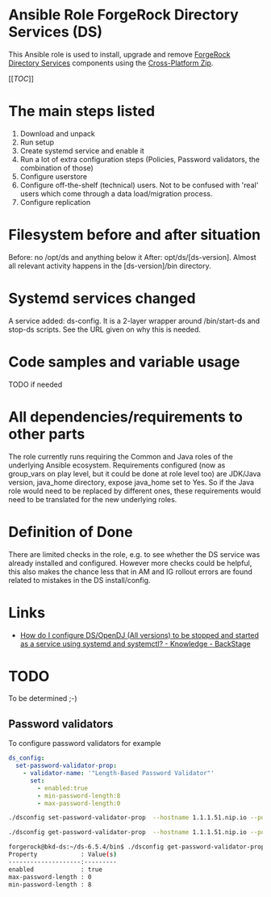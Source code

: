 # Ansible Role ForgeRock Directory Services (DS)

This Ansible role is used to install, upgrade and remove [ForgeRock Directory Services](https://backstage.forgerock.com/docs/ds/6.5/install-guide/) components using the [Cross-Platform Zip](https://backstage.forgerock.com/docs/ds/6.5/install-guide/#install-files-zip).

[[_TOC_]]

# The main steps listed

1. Download and unpack
2. Run setup 
3. Create systemd service and enable it
4. Run a lot of extra configuration steps (Policies, Password validators, the combination of those)
5. Configure userstore
6. Configure off-the-shelf (technical) users. Not to be confused with 'real' users which come through a data load/migration process.
7. Configure replication


# Filesystem before and after situation
Before: no /opt/ds and anything below it
After: opt/ds/[ds-version]. Almost all relevant activity happens in the [ds-version]/bin directory.

# Systemd services changed
A service added: ds-config. It is a 2-layer wrapper around /bin/start-ds and stop-ds scripts. See the URL given on why this is needed.

# Code samples and variable usage 
TODO if needed


# All dependencies/requirements to other parts
The role currently runs requiring the Common and Java roles of the underlying Ansible ecosystem.
Requirements configured (now as group_vars on play level, but it could be done at role level too) are JDK/Java version,
java_home directory, expose java_home set to Yes.
So if the Java role would need to be replaced by different ones, these requirements would need to be translated for the new underlying roles.

# Definition of Done
There are limited checks in the role, e.g. to see whether the DS service was already installed and configured. However more checks could be helpful,
this also makes the chance less that in AM and IG rollout errors are found related to mistakes in the DS install/config.


# Links

* [How do I configure DS/OpenDJ (All versions) to be stopped and started as a service using systemd and systemctl? - Knowledge - BackStage](https://backstage.forgerock.com/knowledge/kb/article/a56766667)


# TODO

To be determined ;-)


## Password validators

To configure password validators for example

```yaml
ds_config:
  set-password-validator-prop:
    - validator-name: '"Length-Based Password Validator"'
      set:
        - enabled:true
        - min-password-length:8
        - max-password-length:0
```

```bash
./dsconfig set-password-validator-prop  --hostname 1.1.1.51.nip.io --port 4444 --bindDN "cn=Directory Manager" --bindPassword supersecure   --trustAll  --no-prompt   --validator-name "Length-Based Password Validator" --set enabled:true --set min-password-length:8 --set max-password-length:0
```

```bash
./dsconfig get-password-validator-prop  --hostname 1.1.1.51.nip.io --port 4444 --bindDN "cn=Directory Manager" --bindPassword supersecure   --trustAll  --no-prompt   --validator-name "Length-Based Password Validator"
```

```bash
forgerock@bkd-ds:~/ds-6.5.4/bin$ ./dsconfig get-password-validator-prop  --hostname 1.1.1.51.nip.io --port 4444 --bindDN "cn=Directory Manager" --bindPassword supersecure   --trustAll  --no-prompt   --validator-name "Length-Based Password Validator"
Property            : Value(s)
--------------------:---------
enabled             : true
max-password-length : 0
min-password-length : 8
```
